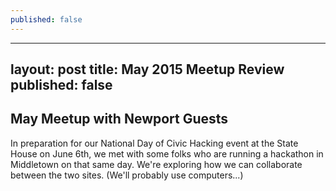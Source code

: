 ```yaml
---
published: false
---
```




---
layout: post
title: May 2015 Meetup Review
published: false
---

## May Meetup with Newport Guests

In preparation for our National Day of Civic Hacking event at the State House on June 6th, we met with some folks who are running a hackathon in Middletown on that same day. We're exploring how we can collaborate between the two sites. (We'll probably use computers...)

